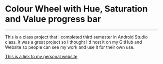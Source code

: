 # Colour Wheel with Hue, Saturation and Value progress bar
___

This is a class project that I completed third semester in Android Studio class. 
It was a great project so I thought I'd host it on my GitHub and Website so people
can see my work and use it for their own use.

[This is a link to my personal website](https://www.google.com)


[](https://github.com/arms0333/employee-profile/blob/gh-pages/Screen%20Shot%202015-12-07%20at%205.03.23%20PM.png "Logo")
